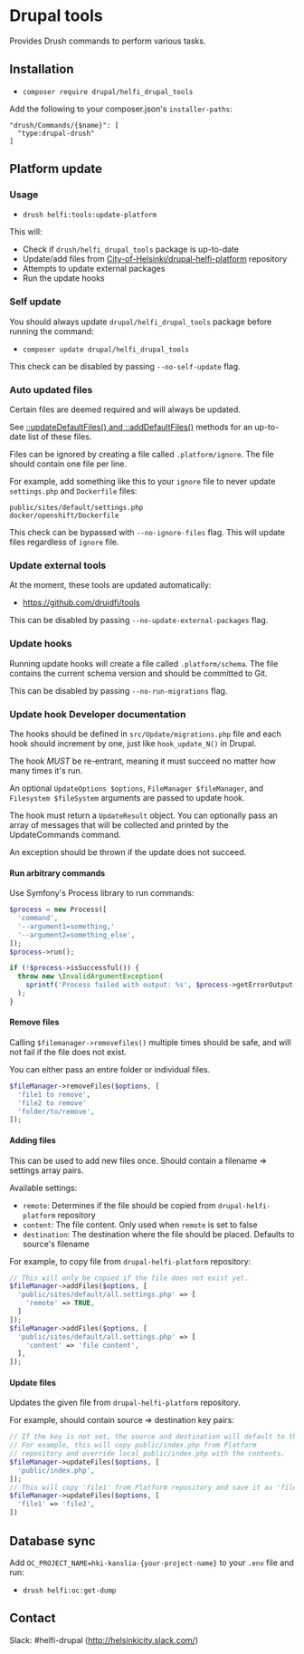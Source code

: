 # Drupal tools

Provides Drush commands to perform various tasks.

## Installation

- `composer require drupal/helfi_drupal_tools`

Add the following to your composer.json's `installer-paths`:

```
"drush/Commands/{$name}": [
  "type:drupal-drush"
]
```

## Platform update

### Usage

- `drush helfi:tools:update-platform`

This will:

- Check if `drush/helfi_drupal_tools` package is up-to-date
- Update/add files from [City-of-Helsinki/drupal-helfi-platform](https://github.com/City-of-Helsinki/drupal-helfi-platform) repository
- Attempts to update external packages
- Run the update hooks

### Self update

You should always update `drupal/helfi_drupal_tools` package before running the command:

- `composer update drupal/helfi_drupal_tools`

This check can be disabled by passing `--no-self-update` flag.

### Auto updated files

Certain files are deemed required and will always be updated.

See [::updateDefaultFiles() and ::addDefaultFiles()](/UpdateCommands.php) methods for an up-to-date list of these files.

Files can be ignored by creating a file called `.platform/ignore`. The file should contain one file per line.

For example, add something like this to your `ignore` file to never update `settings.php` and `Dockerfile` files:

```
public/sites/default/settings.php
docker/openshift/Dockerfile
```

This check can be bypassed with `--no-ignore-files` flag. This will update files regardless of `ignore` file.

### Update external tools

At the moment, these tools are updated automatically:
- https://github.com/druidfi/tools

This can be disabled by passing `--no-update-external-packages` flag.

### Update hooks

Running update hooks will create a file called `.platform/schema`. The file contains the current schema version and should be committed to Git.

This can be disabled by passing `--no-run-migrations` flag.

### Update hook Developer documentation

The hooks should be defined in `src/Update/migrations.php` file and each hook should increment by one, just like `hook_update_N()` in Drupal.

The hook _MUST_ be re-entrant, meaning it must succeed no matter how many times it's run.

An optional `UpdateOptions $options`, `FileManager $fileManager`, and `Filesystem $fileSystem` arguments are passed to update hook.

The hook must return a `UpdateResult` object. You can optionally pass an array of messages that will be collected and printed by the UpdateCommands command.

An exception should be thrown if the update does not succeed.

#### Run arbitrary commands

Use Symfony's Process library to run commands:
```php
$process = new Process([
  'command',
  '--argument1=something,'
  '--argument2=something_else',
]);
$process->run();

if (!$process->isSuccessful()) {
  throw new \InvalidArgumentException(
    sprintf('Process failed with output: %s', $process->getErrorOutput())
  );
}
```

#### Remove files

Calling `$filemanager->removefiles()` multiple times should be safe, and will not fail if the file does not exist.

You can either pass an entire folder or individual files.

```php
$fileManager->removeFiles($options, [
  'file1 to remove',
  'file2 to remove'
  'folder/to/remove',
]);
```

#### Adding files

This can be used to add new files once. Should contain a filename => settings array pairs.

Available settings:
- `remote`: Determines if the file should be copied from `drupal-helfi-platform` repository
- `content`: The file content. Only used when `remote` is set to false
- `destination`: The destination where the file should be placed. Defaults to source's filename

For example, to copy file from `drupal-helfi-platform` repository:
```php
// This will only be copied if the file does not exist yet.
$fileManager->addFiles($options, [
  'public/sites/default/all.settings.php' => [
    'remote' => TRUE,
  ]
]);
$fileManager->addFiles($options, [
  'public/sites/default/all.settings.php' => [
    'content' => 'file content',
  ],
]);
```

#### Update files

Updates the given file from `drupal-helfi-platform` repository.

For example, should contain source => destination key pairs:
```php
// If the key is not set, the source and destination will default to the same value.
// For example, this will copy public/index.php from Platform
// repository and override local public/index.php with the contents.
$fileManager->updateFiles($options, [
  'public/index.php',
]);
// This will copy 'file1' from Platform repository and save it as 'file2'.
$fileManager->updateFiles($options, [
  'file1' => 'file2',
])
```

## Database sync

Add `OC_PROJECT_NAME=hki-kanslia-{your-project-name}` to your `.env` file and run:

- `drush helfi:oc:get-dump`


## Contact

Slack: #helfi-drupal (http://helsinkicity.slack.com/)
